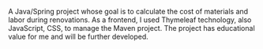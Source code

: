 A Java/Spring project whose goal is to calculate the cost of materials and labor during renovations. As a frontend, I used Thymeleaf technology, also JavaScript, CSS, to manage the Maven project. The project has educational value for me and will be further developed.
